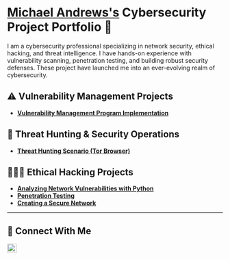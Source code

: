 # <a href="https://www.linkedin.com/in/michaellamontandrews/">Michael Andrews's</a> Cybersecurity Project Portfolio 🔐

I am a cybersecurity professional specializing in network security, ethical hacking, and threat intelligence. I have hands-on experience with vulnerability scanning, penetration testing, and building robust security defenses. These project have launched me into an ever-evolving realm of cybersecurity.


## ⚠️ Vulnerability Management Projects

- **[Vulnerability Management Program Implementation](https://github.com/cyber-myke/Vulnerability_Management_Program_Implementation)**

## 🚨 Threat Hunting & Security Operations
- **[Threat Hunting Scenario (Tor Browser)](https://github.com/cyber-myke/threat_hunting_scenario_tor)**

## 👨🏾‍💻 Ethical Hacking Projects
- **[Analyzing Network Vulnerabilities with Python](https://github.com/cyber-myke/Ethical_Hacking/blob/main/Analyzing_Network_Vulnerabilities_with_Python.md)**
- **[Penetration Testing](https://github.com/cyber-myke/Penetration_Testing/blob/main/README.md)**
- **[Creating a Secure Network](https://github.com/cyber-myke/Creating-a-secure-network/blob/main/README.md)**

<hr/>

## 🤳 Connect With Me

[<img align="left" alt="___________ | LinkedIn" width="22px" src="https://cdn.jsdelivr.net/npm/simple-icons@v3/icons/linkedin.svg" />][linkedin]


[linkedin]: https://www.linkedin.com/in/michaellamontandrews

<!--
<img width="35" alt="image" src="https://github.com/user-attachments/assets/2f41c7cd-5ea8-4475-b451-a37161b6c3fb"> 
<img width="35" alt="image" src="https://github.com/user-attachments/assets/77649969-9910-4994-8b96-74a116cfb2a8">
-->
